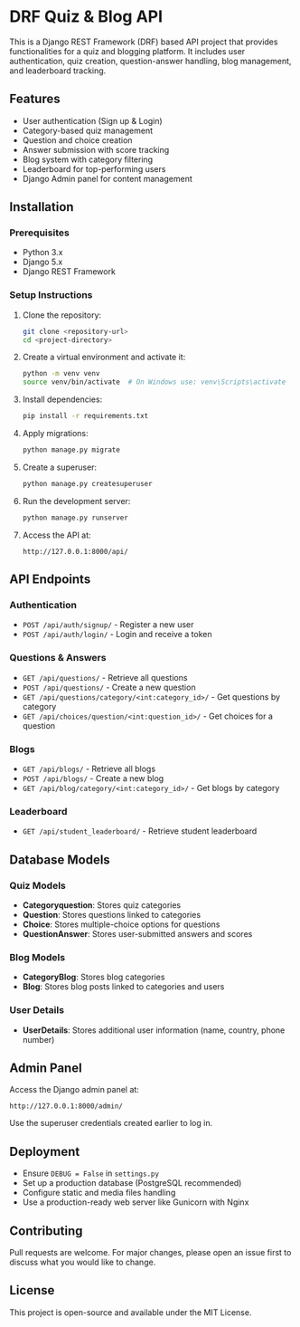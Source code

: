 # DRF Quiz & Blog API

This is a Django REST Framework (DRF) based API project that provides functionalities for a quiz and blogging platform. It includes user authentication, quiz creation, question-answer handling, blog management, and leaderboard tracking.

## Features
- User authentication (Sign up & Login)
- Category-based quiz management
- Question and choice creation
- Answer submission with score tracking
- Blog system with category filtering
- Leaderboard for top-performing users
- Django Admin panel for content management

## Installation

### Prerequisites
- Python 3.x
- Django 5.x
- Django REST Framework

### Setup Instructions

1. Clone the repository:
   ```sh
   git clone <repository-url>
   cd <project-directory>
   ```
2. Create a virtual environment and activate it:
   ```sh
   python -m venv venv
   source venv/bin/activate  # On Windows use: venv\Scripts\activate
   ```
3. Install dependencies:
   ```sh
   pip install -r requirements.txt
   ```
4. Apply migrations:
   ```sh
   python manage.py migrate
   ```
5. Create a superuser:
   ```sh
   python manage.py createsuperuser
   ```
6. Run the development server:
   ```sh
   python manage.py runserver
   ```
7. Access the API at:
   ```
   http://127.0.0.1:8000/api/
   ```

## API Endpoints

### Authentication
- `POST /api/auth/signup/` - Register a new user
- `POST /api/auth/login/` - Login and receive a token

### Questions & Answers
- `GET /api/questions/` - Retrieve all questions
- `POST /api/questions/` - Create a new question
- `GET /api/questions/category/<int:category_id>/` - Get questions by category
- `GET /api/choices/question/<int:question_id>/` - Get choices for a question

### Blogs
- `GET /api/blogs/` - Retrieve all blogs
- `POST /api/blogs/` - Create a new blog
- `GET /api/blog/category/<int:category_id>/` - Get blogs by category

### Leaderboard
- `GET /api/student_leaderboard/` - Retrieve student leaderboard

## Database Models

### Quiz Models
- **Categoryquestion**: Stores quiz categories
- **Question**: Stores questions linked to categories
- **Choice**: Stores multiple-choice options for questions
- **QuestionAnswer**: Stores user-submitted answers and scores

### Blog Models
- **CategoryBlog**: Stores blog categories
- **Blog**: Stores blog posts linked to categories and users

### User Details
- **UserDetails**: Stores additional user information (name, country, phone number)

## Admin Panel
Access the Django admin panel at:
```
http://127.0.0.1:8000/admin/
```
Use the superuser credentials created earlier to log in.

## Deployment
- Ensure `DEBUG = False` in `settings.py`
- Set up a production database (PostgreSQL recommended)
- Configure static and media files handling
- Use a production-ready web server like Gunicorn with Nginx

## Contributing
Pull requests are welcome. For major changes, please open an issue first to discuss what you would like to change.

## License
This project is open-source and available under the MIT License.


